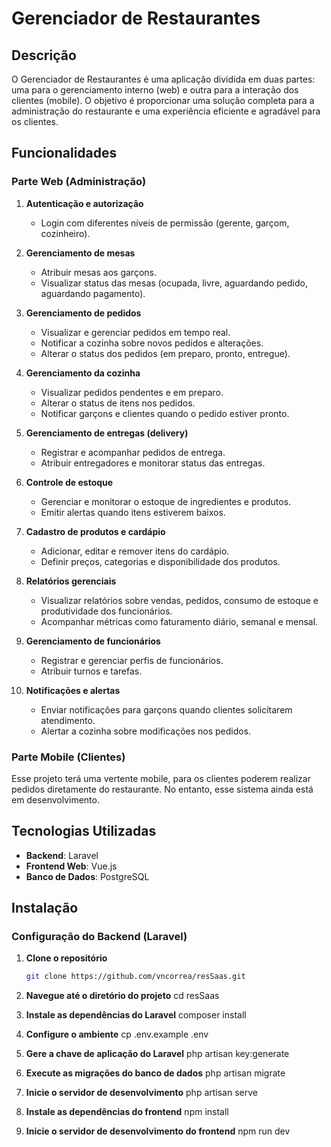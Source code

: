 # Gerenciador de Restaurantes

## Descrição
O Gerenciador de Restaurantes é uma aplicação dividida em duas partes: uma para o gerenciamento interno (web) e outra para a interação dos clientes (mobile). O objetivo é proporcionar uma solução completa para a administração do restaurante e uma experiência eficiente e agradável para os clientes.

## Funcionalidades

### Parte Web (Administração)

1. **Autenticação e autorização**
   - Login com diferentes níveis de permissão (gerente, garçom, cozinheiro).

2. **Gerenciamento de mesas**
   - Atribuir mesas aos garçons.
   - Visualizar status das mesas (ocupada, livre, aguardando pedido, aguardando pagamento).

3. **Gerenciamento de pedidos**
   - Visualizar e gerenciar pedidos em tempo real.
   - Notificar a cozinha sobre novos pedidos e alterações.
   - Alterar o status dos pedidos (em preparo, pronto, entregue).

4. **Gerenciamento da cozinha**
   - Visualizar pedidos pendentes e em preparo.
   - Alterar o status de itens nos pedidos.
   - Notificar garçons e clientes quando o pedido estiver pronto.

5. **Gerenciamento de entregas (delivery)**
   - Registrar e acompanhar pedidos de entrega.
   - Atribuir entregadores e monitorar status das entregas.

6. **Controle de estoque**
   - Gerenciar e monitorar o estoque de ingredientes e produtos.
   - Emitir alertas quando itens estiverem baixos.

7. **Cadastro de produtos e cardápio**
   - Adicionar, editar e remover itens do cardápio.
   - Definir preços, categorias e disponibilidade dos produtos.

8. **Relatórios gerenciais**
   - Visualizar relatórios sobre vendas, pedidos, consumo de estoque e produtividade dos funcionários.
   - Acompanhar métricas como faturamento diário, semanal e mensal.

9. **Gerenciamento de funcionários**
   - Registrar e gerenciar perfis de funcionários.
   - Atribuir turnos e tarefas.

10. **Notificações e alertas**
    - Enviar notificações para garçons quando clientes solicitarem atendimento.
    - Alertar a cozinha sobre modificações nos pedidos.

### Parte Mobile (Clientes)
Esse projeto terá uma vertente mobile, para os clientes poderem realizar pedidos diretamente do restaurante. No entanto, esse sistema ainda está em desenvolvimento.

## Tecnologias Utilizadas

- **Backend**: Laravel
- **Frontend Web**: Vue.js
- **Banco de Dados**: PostgreSQL

## Instalação

### Configuração do Backend (Laravel)

1. **Clone o repositório**
   ```bash
   git clone https://github.com/vncorrea/resSaas.git
   
2. **Navegue até o diretório do projeto**
cd resSaas

3. **Instale as dependências do Laravel**
composer install

4. **Configure o ambiente**
cp .env.example .env

5. **Gere a chave de aplicação do Laravel**
php artisan key:generate

6. **Execute as migrações do banco de dados**
php artisan migrate

7. **Inicie o servidor de desenvolvimento**
php artisan serve

8. **Instale as dependências do frontend**
npm install

9. **Inicie o servidor de desenvolvimento do frontend**
npm run dev
